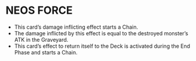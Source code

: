 
# NEOS FORCE

*   This card’s damage inflicting effect starts a Chain.
*   The damage inflicted by this effect is equal to the destroyed monster’s ATK in the Graveyard.
*   This card’s effect to return itself to the Deck is activated during the End Phase and starts a Chain.

  